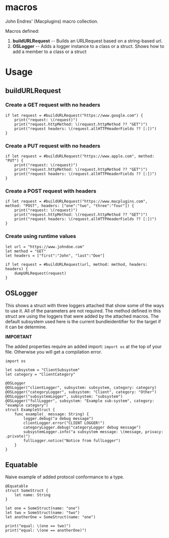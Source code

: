 # macros
John Endres' (Macplugins) macro collection.

Macros defined:

1. **buildURLRequest** -- Builds an URLRequest based on a string-based url.
2. **OSLogger** -- Adds a logger instance to a class or a struct.  Shows how to add a member to a class or a struct

# **Usage**

## buildURLRequest
### Create a GET request with no headers

    if let request = #buildURLRequest("https://www.google.com") {
        print("request: \(request)")
        print("request.httpMethod: \(request.httpMethod ?? "GET")")
        print("request headers: \(request.allHTTPHeaderFields ?? [:])")
    }

### Create a PUT request with no headers

    if let request = #buildURLRequest("https://www.apple.com", method: "PUT") {
        print("request: \(request)")
        print("request.httpMethod: \(request.httpMethod ?? "GET")")
        print("request headers: \(request.allHTTPHeaderFields ?? [:])")
    }

### Create a POST request with headers

    if let request = #buildURLRequest("https://www.macplugins.com", method: "POST", headers: ["one":"two", "three":"four"]) {
        print("request: \(request)")
        print("request.httpMethod: \(request.httpMethod ?? "GET")")
        print("request headers: \(request.allHTTPHeaderFields ?? [:])")
    }

### Create using runtime values

    let url = "https://www.johndoe.com"
    let method = "GET"
    let headers = ["first":"John", "last":"Doe"]

    if let request = #buildURLRequest(url, method: method, headers: headers) {
        dumpURLRequest(request)
    }
    
## OSLogger

This shows a struct with three loggers attached that show some of the ways to use it.  All of the parameters are not required.  The method defined in this struct are using the loggers that were added by the attached macros.  The default subsystem used here is the current bundleidentifier for the target if it can be determine.

**IMPORTANT**

The added properties require an added import: `import os` at the top of your file.  Otherwise you will get a compilation error.

	import os
	
	let subsystem = "ClientSubsystem"
	let category = "ClientCategory"
	
	@OSLogger
	@OSLogger("clientLogger", subsystem: subsystem, category: category)
	@OSLogger("categoryLogger", subsystem: "Client", category: "Other")
	@OSLogger("subsystemLogger", subsystem: "subsystem")
	@OSLogger("fullLogger", subsystem: "Example sub-system", category: "example category")
	struct ExampleStruct {
	    func example(_ message: String) {
	        logger.debug("a debug message")
	        clientLogger.error("CLIENT LOGGER!")
	        categoryLogger.debug("categoryLogger debug message")
	        subsystemLogger.info("a subsystem message: \(message, privacy: .private)")
	        fullLogger.notice("Notice from fullLogger")
	    }
	}

    
## Equatable

Naive example of added protocol conformance to a type.

    @Equatable
    struct SomeStruct {
        let name: String
    }

    let one = SomeStruct(name: "one")
    let two = SomeStruct(name: "two")
    let anotherOne = SomeStruct(name: "one")

    print("equal: \(one == two)")
    print("equal: \(one == anotherOne)")

